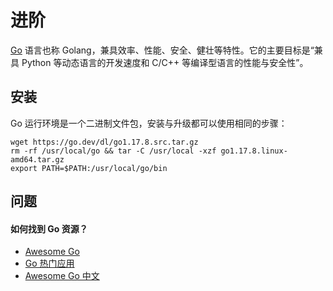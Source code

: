 # 进阶

[Go](https://golang.google.cn/) 语言也称 Golang，兼具效率、性能、安全、健壮等特性。它的主要目标是“兼具 Python 等动态语言的开发速度和 C/C++ 等编译型语言的性能与安全性”。

## 安装

Go 运行环境是一个二进制文件包，安装与升级都可以使用相同的步骤：

```
wget https://go.dev/dl/go1.17.8.src.tar.gz
rm -rf /usr/local/go && tar -C /usr/local -xzf go1.17.8.linux-amd64.tar.gz
export PATH=$PATH:/usr/local/go/bin
```

## 问题

#### 如何找到 Go 资源？

* [Awesome Go](https://github.com/avelino/awesome-go)
* [Go 热门应用](https://github.com/hackstoic/golang-open-source-projects)
* [Awesome Go 中文](https://github.com/jobbole/awesome-go-cn)